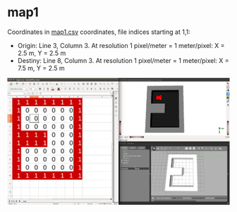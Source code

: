 # map1

Coordinates in [map1.csv](map1.csv) coordinates, file indices starting at 1,1:
- Origin: Line 3, Column 3. At resolution 1 pixel/meter = 1 meter/pixel: X = 2.5 m, Y = 2.5 m
- Destiny: Line 8, Column 3. At resolution 1 pixel/meter = 1 meter/pixel: X = 7.5 m, Y = 2.5 m

![map1.png](map1.png)
